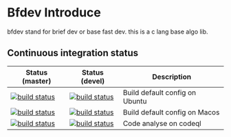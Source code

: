 #  Bfdev Introduce

bfdev stand for brief dev or base fast dev. this is a c lang base algo lib.

## Continuous integration status
| Status (master) | Status (devel)| Description|
|-------------|-------------|------------------|
|  [![build status](https://github.com/openbfdev/bfdev/actions/workflows/ubuntu.yml/badge.svg?branch=master)](https://github.com/openbfdev/bfdev/actions/workflows/ubuntu.yml?query=branch%3Amain) | [![build status](https://github.com/openbfdev/bfdev/actions/workflows/ubuntu.yml/badge.svg?branch=devel)](https://github.com/openbfdev/bfdev/actions/workflows/ubuntu.yml?query=branch%3Amain) | Build default config on Ubuntu |
|  [![build status](https://github.com/openbfdev/bfdev/actions/workflows/macos.yml/badge.svg?branch=master)](https://github.com/openbfdev/bfdev/actions/workflows/macos.yml?query=branch%3Amain) | [![build status](https://github.com/openbfdev/bfdev/actions/workflows/macos.yml/badge.svg?branch=devel)](https://github.com/openbfdev/bfdev/actions/workflows/macos.yml?query=branch%3Amain) | Build default config on Macos |
|  [![build status](https://github.com/openbfdev/bfdev/actions/workflows/codeql.yml/badge.svg?branch=master)](https://github.com/openbfdev/bfdev/actions/workflows/codeql.yml?query=branch%3Amain) | [![build status](https://github.com/openbfdev/bfdev/actions/workflows/codeql.yml/badge.svg?branch=devel)](https://github.com/openbfdev/bfdev/actions/workflows/codeql.yml?query=branch%3Amain) | Code analyse on codeql |
